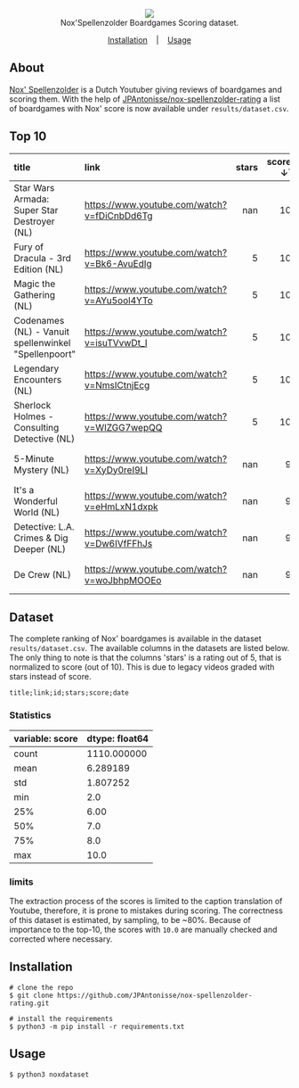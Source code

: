
<p align="center">
<img src="./images/preview.png"/> <br />
<span>Nox'Spellenzolder Boardgames Scoring dataset.</span>
</p>

<p align="center">
  <a href="#installation">Installation</a>
  &nbsp;&nbsp;&nbsp;|&nbsp;&nbsp;&nbsp;
  <a href="#usage">Usage</a>
</p>

## About

<a href="https://www.youtube.com/channel/UCtzMObnv92ni0T_8CHGtDag" target="_BLANK">Nox' Spellenzolder</a> is a Dutch Youtuber giving reviews of boardgames and scoring them. With the help of <a href="https://github.com/JPAntonisse/nox-spellenzolder-rating">JPAntonisse/nox-spellenzolder-rating</a> a list of boardgames with Nox' score is now available under ```results/dataset.csv```.



## Top 10
| title                                                | link                                        |   stars | score ↓¹| date ↓²             |
|:-----------------------------------------------------|:--------------------------------------------|--------:|--------:|:--------------------|
| Star Wars Armada: Super Star Destroyer (NL)          | https://www.youtube.com/watch?v=fDiCnbDd6Tg |     nan |      10 | 2019-02-09 00:00:00 |
| Fury of Dracula - 3rd Edition (NL)                   | https://www.youtube.com/watch?v=Bk6-AvuEdIg |       5 |      10 | 2016-12-19 00:00:00 |
| Magic the Gathering (NL)                             | https://www.youtube.com/watch?v=AYu5ool4YTo |       5 |      10 | 2016-10-16 00:00:00 |
| Codenames (NL) - Vanuit spellenwinkel "Spellenpoort" | https://www.youtube.com/watch?v=isuTVvwDt_I |       5 |      10 | 2015-10-12 00:00:00 |
| Legendary Encounters (NL)                            | https://www.youtube.com/watch?v=NmsICtnjEcg |       5 |      10 | 2015-09-02 00:00:00 |
| Sherlock Holmes - Consulting Detective (NL)          | https://www.youtube.com/watch?v=WIZGG7wepQQ |       5 |      10 | 2015-06-25 00:00:00 |
| 5-Minute Mystery (NL)                                | https://www.youtube.com/watch?v=XyDy0reI9LI |     nan |       9 | 2020-09-23 00:00:00 |
| It's a Wonderful World (NL)                          | https://www.youtube.com/watch?v=eHmLxN1dxpk |     nan |       9 | 2020-08-28 00:00:00 |
| Detective: L.A. Crimes & Dig Deeper (NL)             | https://www.youtube.com/watch?v=Dw6IVfFFhJs |     nan |       9 | 2020-08-27 00:00:00 |
| De Crew (NL)                                         | https://www.youtube.com/watch?v=woJbhpMOOEo |     nan |       9 | 2020-06-30 00:00:00 |



## Dataset
The complete ranking of Nox' boardgames is available in the dataset ```results/dataset.csv```.  The available columns in the datasets are listed below. The only thing to note is that the columns 'stars' is a rating out of 5, that is normalized to score (out of 10). This is due to legacy videos graded with stars instead of score.

```code
title;link;id;stars;score;date
```

### Statistics

| variable: score  | dtype: float64 |
| ------------- | ------------- |
|count | 1110.000000|
|mean | 6.289189|
|std |  1.807252|
|min |  2.0|
|25% |  6.00|
|50% |  7.0|
|75% |  8.0|
|max | 10.0|

### limits
The extraction process of the scores is limited to the caption translation of Youtube, therefore, it is prone to mistakes during scoring. The correctness of this dataset is estimated, by sampling, to be ~80%. Because of importance to the top-10, the scores with ```10.0``` are manually checked and corrected where necessary.  

## Installation

```console
# clone the repo
$ git clone https://github.com/JPAntonisse/nox-spellenzolder-rating.git

# install the requirements
$ python3 -m pip install -r requirements.txt
```


## Usage

```console
$ python3 noxdataset
```

